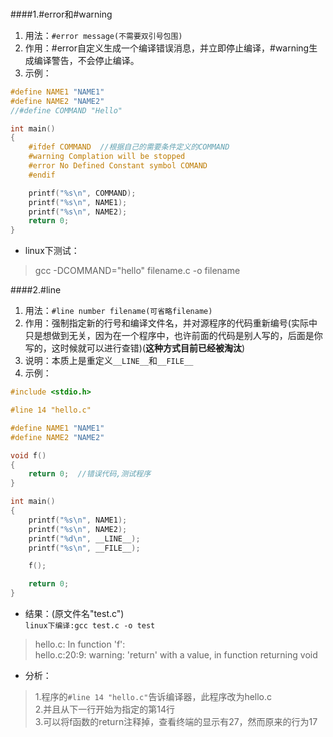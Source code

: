 ###

####1.\#error和\#warning
1. 用法：`#error message(不需要双引号包围)`
2. 作用：#error自定义生成一个编译错误消息，并立即停止编译，#warning生成编译警告，不会停止编译。
3. 示例：

```c
#define NAME1 "NAME1"
#define NAME2 "NAME2"
//#define COMMAND "Hello"

int main()
{
	#ifdef COMMAND  //根据自己的需要条件定义的COMMAND
	#warning Complation will be stopped
	#error No Defined Constant symbol COMAND
	#endif

	printf("%s\n", COMMAND);
	printf("%s\n", NAME1);
	printf("%s\n", NAME2);
	return 0;
}
```

- linux下测试：
> gcc -DCOMMAND="hello" filename.c -o filename

####2.\#line
1. 用法：`#line number filename(可省略filename)`
2. 作用：强制指定新的行号和编译文件名，并对源程序的代码重新编号(实际中只是想做到无关，因为在一个程序中，也许前面的代码是别人写的，后面是你写的，这时候就可以进行查错)(**这种方式目前已经被淘汰**)
3. 说明：本质上是重定义`__LINE__`和`__FILE__`
4. 示例：

```c
#include <stdio.h>

#line 14 "hello.c"

#define NAME1 "NAME1"
#define NAME2 "NAME2"

void f()
{
	return 0;  //错误代码,测试程序
}

int main()
{
	printf("%s\n", NAME1);
	printf("%s\n", NAME2);
	printf("%d\n", __LINE__);
	printf("%s\n", __FILE__);

	f();

	return 0;
}
```

- 结果：(原文件名"test.c")		
`linux下编译:gcc test.c -o test`
> hello.c: In function 'f':		
> hello.c:20:9: warning: 'return' with a value, in function returning void

- 分析：
> 1.程序的`#line 14 "hello.c"`告诉编译器，此程序改为hello.c    
> 2.并且从下一行开始为指定的第14行    
> 3.可以将f函数的return注释掉，查看终端的显示有27，然而原来的行为17